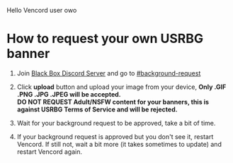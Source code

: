 Hello Vencord user owo

# How to request your own USRBG banner

1. Join [Black Box Discord Server](https://discord.gg/TeRQEPb) and go to [#background-request](https://discord.com/channels/449175561529589761/645627516794699787/)

2. Click **upload** button and upload your image from your device, **Only .GIF .PNG .JPG .JPEG will be accepted.**
<br>**DO NOT REQUEST Adult/NSFW content for your banners, this is against USRBG Terms of Service and will be rejected.**

3. Wait for your background request to be approved, take a bit of time.

4. If your background request is approved but you don't see it, restart Vencord. If still not, wait a bit more (it takes sometimes to update) and restart Vencord again.

